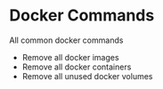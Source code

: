 # Docker Commands

All common docker commands

- Remove all docker images
- Remove all docker containers
- Remove all unused docker volumes
